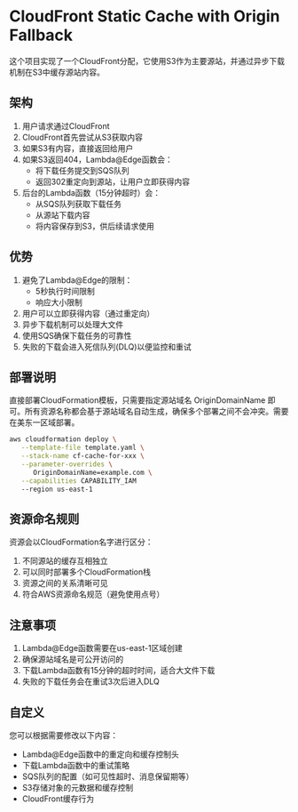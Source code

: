 # CloudFront Static Cache with Origin Fallback

这个项目实现了一个CloudFront分配，它使用S3作为主要源站，并通过异步下载机制在S3中缓存源站内容。

## 架构

1. 用户请求通过CloudFront
2. CloudFront首先尝试从S3获取内容
3. 如果S3有内容，直接返回给用户
4. 如果S3返回404，Lambda@Edge函数会：
   - 将下载任务提交到SQS队列
   - 返回302重定向到源站，让用户立即获得内容
5. 后台的Lambda函数（15分钟超时）会：
   - 从SQS队列获取下载任务
   - 从源站下载内容
   - 将内容保存到S3，供后续请求使用

## 优势

1. 避免了Lambda@Edge的限制：
   - 5秒执行时间限制
   - 响应大小限制
2. 用户可以立即获得内容（通过重定向）
3. 异步下载机制可以处理大文件
4. 使用SQS确保下载任务的可靠性
5. 失败的下载会进入死信队列(DLQ)以便监控和重试

## 部署说明

直接部署CloudFormation模板，只需要指定源站域名 OriginDomainName 即可。所有资源名称都会基于源站域名自动生成，确保多个部署之间不会冲突。需要在美东一区域部署。

```bash
aws cloudformation deploy \
   --template-file template.yaml \
   --stack-name cf-cache-for-xxx \
   --parameter-overrides \
      OriginDomainName=example.com \
   --capabilities CAPABILITY_IAM
   --region us-east-1
```

## 资源命名规则

资源会以CloudFormation名字进行区分：

1. 不同源站的缓存互相独立
2. 可以同时部署多个CloudFormation栈
3. 资源之间的关系清晰可见
4. 符合AWS资源命名规范（避免使用点号）

## 注意事项

1. Lambda@Edge函数需要在us-east-1区域创建
2. 确保源站域名是可公开访问的
3. 下载Lambda函数有15分钟的超时时间，适合大文件下载
4. 失败的下载任务会在重试3次后进入DLQ

## 自定义

您可以根据需要修改以下内容：
- Lambda@Edge函数中的重定向和缓存控制头
- 下载Lambda函数中的重试策略
- SQS队列的配置（如可见性超时、消息保留期等）
- S3存储对象的元数据和缓存控制
- CloudFront缓存行为
